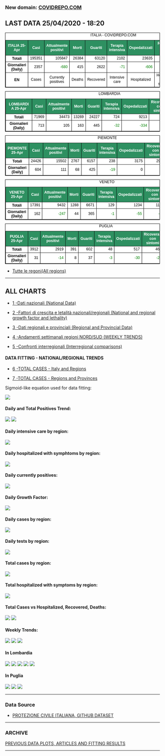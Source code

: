 <!-- start -->
### New domain: <a href="https://www.covidrepo.com/">COVIDREPO.COM</a>

## LAST DATA 25/04/2020 - 18:20

<table style=" color:black; font-size:12; font-family:arial; text-align:center; " cellpadding="2.5" cellspacing="0" border="1" bordercolor="black" bgcolor="#FFFFFF">
<caption>ITALIA - COVIDREPO.COM</caption>
<tr style="color:#FFFFFF;background:#2E9061">
<th>ITALIA 25-Apr</th>
<th>Casi</th>
<th>Attualmente positivi</th>
<th>Morti</th>
<th>Guariti</th>
<th>Terapia intensiva</th>
<th>Ospedalizzati</th>
<th>Ricoverati con sintomi</th>
<th>Isolamento domiciliare</th>
<th>Tamponi</th>
</tr>
<tr>
<th>Totali</th>
<td align="right"> 195351</td>
<td align="right"> 105847</td>
<td align="right"> 26384</td>
<td align="right"> 63120</td>
<td align="right"> 2102</td>
<td align="right"> 23635</td>
<td align="right"> 21533</td>
<td align="right"> 82212</td>
<td align="right"> 1707743</td>
</tr>
<tr>
<th>Giornalieri (Daily)</th>
<td align="right"> 2357</td>
<td align="right" style=" color:green; "> -680</td>
<td align="right"> 415</td>
<td align="right"> 2622</td>
<td align="right" style=" color:green; "> -71</td>
<td align="right" style=" color:green; "> -606</td>
<td align="right" style=" color:green; "> -535</td>
<td align="right" style=" color:green; "> -74</td>
<td align="right"> 65387</td>
</tr>
<tr>
<th>EN</th>
<td>Cases</td>
<td>Currently positives</td>
<td>Deaths</td>
<td>Recovered</td>
<td>Intensive care</td>
<td>Hospitalized</td>
<td>Hospitalized with symptoms</td>
<td>Home isolation</td>
<td>Tests</td>
</tr>
</table>

<table style=" color:black; font-size:12; font-family:arial; text-align:center; " cellpadding="2.5" cellspacing="0" border="1" bordercolor="black" bgcolor="#FFFFFF">
<caption>LOMBARDIA</caption>
<tr style="color:#FFFFFF;background:#2E9061">
<th>LOMBARDIA 25-Apr</th>
<th>Casi</th>
<th>Attualmente positivi</th>
<th>Morti</th>
<th>Guariti</th>
<th>Terapia intensiva</th>
<th>Ospedalizzati</th>
<th>Ricoverati con sintomi</th>
<th>Isolamento domiciliare</th>
<th>Tamponi</th>
</tr>
<tr>
<th>Totali</th>
<td align="right"> 71969</td>
<td align="right"> 34473</td>
<td align="right"> 13269</td>
<td align="right"> 24227</td>
<td align="right"> 724</td>
<td align="right"> 9213</td>
<td align="right"> 8489</td>
<td align="right"> 25260</td>
<td align="right"> 326940</td>
</tr>
<tr>
<th>Giornalieri (Daily)</th>
<td align="right"> 713</td>
<td align="right"> 105</td>
<td align="right"> 163</td>
<td align="right"> 445</td>
<td align="right" style=" color:green; "> -32</td>
<td align="right" style=" color:green; "> -334</td>
<td align="right" style=" color:green; "> -302</td>
<td align="right"> 439</td>
<td align="right"> 12642</td>
</tr>
</table>

<table style=" color:black; font-size:12; font-family:arial; text-align:center; " cellpadding="2.5" cellspacing="0" border="1" bordercolor="black" bgcolor="#FFFFFF">
<caption>PIEMONTE</caption>
<tr style="color:#FFFFFF;background:#2E9061">
<th>PIEMONTE 25-Apr</th>
<th>Casi</th>
<th>Attualmente positivi</th>
<th>Morti</th>
<th>Guariti</th>
<th>Terapia intensiva</th>
<th>Ospedalizzati</th>
<th>Ricoverati con sintomi</th>
<th>Isolamento domiciliare</th>
<th>Tamponi</th>
</tr>
<tr>
<th>Totali</th>
<td align="right"> 24426</td>
<td align="right"> 15502</td>
<td align="right"> 2767</td>
<td align="right"> 6157</td>
<td align="right"> 238</td>
<td align="right"> 3175</td>
<td align="right"> 2937</td>
<td align="right"> 12327</td>
<td align="right"> 131107</td>
</tr>
<tr>
<th>Giornalieri (Daily)</th>
<td align="right"> 604</td>
<td align="right"> 111</td>
<td align="right"> 68</td>
<td align="right"> 425</td>
<td align="right" style=" color:green; "> -19</td>
<td align="right"> 0</td>
<td align="right"> 19</td>
<td align="right"> 111</td>
<td align="right"> 5807</td>
</tr>
</table>

<table style=" color:black; font-size:12; font-family:arial; text-align:center; " cellpadding="2.5" cellspacing="0" border="1" bordercolor="black" bgcolor="#FFFFFF">
<caption>VENETO</caption>
<tr style="color:#FFFFFF;background:#2E9061">
<th>VENETO 25-Apr</th>
<th>Casi</th>
<th>Attualmente positivi</th>
<th>Morti</th>
<th>Guariti</th>
<th>Terapia intensiva</th>
<th>Ospedalizzati</th>
<th>Ricoverati con sintomi</th>
<th>Isolamento domiciliare</th>
<th>Tamponi</th>
</tr>
<tr>
<th>Totali</th>
<td align="right"> 17391</td>
<td align="right"> 9432</td>
<td align="right"> 1288</td>
<td align="right"> 6671</td>
<td align="right"> 129</td>
<td align="right"> 1234</td>
<td align="right"> 1105</td>
<td align="right"> 8198</td>
<td align="right"> 306977</td>
</tr>
<tr>
<th>Giornalieri (Daily)</th>
<td align="right"> 162</td>
<td align="right" style=" color:green; "> -247</td>
<td align="right"> 44</td>
<td align="right"> 365</td>
<td align="right" style=" color:green; "> -1</td>
<td align="right" style=" color:green; "> -55</td>
<td align="right" style=" color:green; "> -54</td>
<td align="right" style=" color:green; "> -192</td>
<td align="right"> 10081</td>
</tr>
</table>

<table style=" color:black; font-size:12; font-family:arial; text-align:center; " cellpadding="2.5" cellspacing="0" border="1" bordercolor="black" bgcolor="#FFFFFF">
<caption>PUGLIA</caption>
<tr style="color:#FFFFFF;background:#2E9061">
<th>PUGLIA 25-Apr</th>
<th>Casi</th>
<th>Attualmente positivi</th>
<th>Morti</th>
<th>Guariti</th>
<th>Terapia intensiva</th>
<th>Ospedalizzati</th>
<th>Ricoverati con sintomi</th>
<th>Isolamento domiciliare</th>
<th>Tamponi</th>
</tr>
<tr>
<th>Totali</th>
<td align="right"> 3912</td>
<td align="right"> 2919</td>
<td align="right"> 391</td>
<td align="right"> 602</td>
<td align="right"> 48</td>
<td align="right"> 517</td>
<td align="right"> 469</td>
<td align="right"> 2402</td>
<td align="right"> 54628</td>
</tr>
<tr>
<th>Giornalieri (Daily)</th>
<td align="right"> 31</td>
<td align="right" style=" color:green; "> -14</td>
<td align="right"> 8</td>
<td align="right"> 37</td>
<td align="right" style=" color:green; "> -3</td>
<td align="right" style=" color:green; "> -30</td>
<td align="right" style=" color:green; "> -27</td>
<td align="right"> 16</td>
<td align="right"> 2156</td>
</tr>
</table>


- [Tutte le regoni(All regions)](/regionsTable.md)

---

## ALL CHARTS

- [1 -Dati nazionali (National Data)](/RUN_25_04/RUN0/RUN.html)

- [2 -Fattori di crescita e letalità nazionali/regionali (National and regional growth factor and lethality)](/RUN_25_04/RUN6/RUN.html)

- [3 -Dati regionali e provinciali (Regional and Provincial Data)](/RUN_25_04/RUN2/RUN.html)

- [4 -Andamenti settimanali regioni NORD/SUD (WEEKLY TRENDS)](/RUN_25_04/RUN5/RUN.html)

- [5 -Confronti interregionali (Interregional comparisons)](/RUN_25_04/RUN4/RUN.html)

#### DATA FITTING - NATIONAL/REGIONAL TRENDS

- [6 -TOTAL CASES - Italy and Regions](/RUN_25_04/RUN1/RUN.html)

- [7 -TOTAL CASES - Regions and Provinces](/RUN_25_04/RUN13/RUN.html)

Sigmoid-like equation used for data fitting:

<img src="http://latex.codecogs.com/svg.latex?Sig = \frac{a}{e^{b(x+c)} + a1e^{b1(x+c1)} - d}" border="0"/>

#### Daily and Total Positives Trend:
<img src="https://marcelchiarello.github.io/showdata/RUN_25_04/RUN1/RUN_DATA_FIT_TOTAL_CASES_ITALY_REGIONS_01.png">
<img src="https://marcelchiarello.github.io/showdata/RUN_25_04/RUN1/RUN_DATA_FIT_TOTAL_CASES_ITALY_REGIONS_02.png">

#### Daily intensive care by region:
<img src="https://marcelchiarello.github.io/showdata/RUN_25_04/RUN4/RUN_INTEREGION_13.png">

#### Daily hospitalized with symphtoms by region:
<img src="https://marcelchiarello.github.io/showdata/RUN_25_04/RUN4/RUN_INTEREGION_14.png">

#### Daily currently positives:
<img src="https://marcelchiarello.github.io/showdata/RUN_25_04/RUN4/RUN_INTEREGION_15.png">

#### Daily Growth Factor:
<img src="https://marcelchiarello.github.io/showdata/RUN_25_04/RUN6/RUN_FACTORS_01.png">

#### Daily cases by region:
<img src="https://marcelchiarello.github.io/showdata/RUN_25_04/RUN4/RUN_INTEREGION_11.png">

#### Daily tests by region:
<img src="https://marcelchiarello.github.io/showdata/RUN_25_04/RUN4/RUN_INTEREGION_12.png">

#### Total cases by region:
<img src="https://marcelchiarello.github.io/showdata/RUN_25_04/RUN4/RUN_INTEREGION_01.png">

#### Total hospitalized with symptoms by region:
<img src="https://marcelchiarello.github.io/showdata/RUN_25_04/RUN4/RUN_INTEREGION_05.png">

#### Total Cases vs Hospitalized, Recovered, Deaths:
<img src="https://marcelchiarello.github.io/showdata/RUN_25_04/RUN0/RUN_DATA_ITALIA_01.png">


<img src="https://marcelchiarello.github.io/showdata/RUN_25_04/RUN0/RUN_DATA_ITALIA_04.png">

#### Weekly Trends:
<img src="https://marcelchiarello.github.io/showdata/RUN_25_04/RUN5/RUN_NEWTRENDS_01.png">
<img src="https://marcelchiarello.github.io/showdata/RUN_25_04/RUN5/RUN_NEWTRENDS_02.png">
<img src="https://marcelchiarello.github.io/showdata/RUN_25_04/RUN5/RUN_NEWTRENDS_03.png">


#### In Lombardia
<img src="https://marcelchiarello.github.io/showdata/RUN_25_04/RUN2/RUN_DATA_PROVINCE_08.png">
<img src="https://marcelchiarello.github.io/showdata/RUN_25_04/RUN1/RUN_DATA_FIT_TOTAL_CASES_ITALY_REGIONS_05.png">
<img src="https://marcelchiarello.github.io/showdata/RUN_25_04/RUN1/RUN_DATA_FIT_TOTAL_CASES_ITALY_REGIONS_06.png">
<img src="https://marcelchiarello.github.io/showdata/RUN_25_04/RUN13/RUN_DATA_FIT_TOTAL_CASES_PROVINCES_18.png">
<img src="https://marcelchiarello.github.io/showdata/RUN_25_04/RUN13/RUN_DATA_FIT_TOTAL_CASES_PROVINCES_20.png">

#### In Puglia
<img src="https://marcelchiarello.github.io/showdata/RUN_25_04/RUN2/RUN_DATA_PROVINCE_01.png">
<img src="https://marcelchiarello.github.io/showdata/RUN_25_04/RUN1/RUN_DATA_FIT_TOTAL_CASES_ITALY_REGIONS_03.png">
<img src="https://marcelchiarello.github.io/showdata/RUN_25_04/RUN1/RUN_DATA_FIT_TOTAL_CASES_ITALY_REGIONS_04.png">

---

### Data Source

- [PROTEZIONE CIVILE ITALIANA, GITHUB DATASET](https://github.com/pcm-dpc/COVID-19)

---

### ARCHIVE
[PREVIOUS DATA,PLOTS, ARTICLES AND FITTING RESULTS](/archive.md)

---
